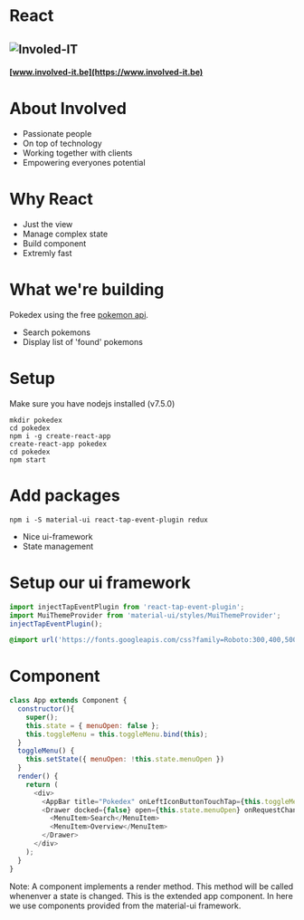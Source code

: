 # React
## ![Involed-IT](https://www.involved-it.be/user/themes/involved/images/involved-logo.svg)  <!-- .element width="250px" style="border:none; background:none;" -->
#### [www.involved-it.be](https://www.involved-it.be) <!-- .element target="blank" -->


# About Involved

- Passionate people
- On top of technology
- Working together with clients
- Empowering everyones potential



# Why React
- Just the view
- Manage complex state
- Build component
- Extremly fast



# What we're building
Pokedex using the free [pokemon api](https://pokeapi.co/).
- Search pokemons
- Display list of 'found' pokemons



# Setup
Make sure you have nodejs installed (v7.5.0)
```shell
mkdir pokedex
cd pokedex
npm i -g create-react-app
create-react-app pokedex
cd pokedex
npm start
```


# Add packages
```shell
npm i -S material-ui react-tap-event-plugin redux
```
- Nice ui-framework
- State management



# Setup our ui framework
```javascript
import injectTapEventPlugin from 'react-tap-event-plugin';
import MuiThemeProvider from 'material-ui/styles/MuiThemeProvider';
injectTapEventPlugin();
```

```css
@import url('https://fonts.googleapis.com/css?family=Roboto:300,400,500');
```



# Component
```javascript
class App extends Component {
  constructor(){
    super();
    this.state = { menuOpen: false };
    this.toggleMenu = this.toggleMenu.bind(this);
  }
  toggleMenu() {
    this.setState({ menuOpen: !this.state.menuOpen })
  }
  render() {
    return (
      <div>
        <AppBar title="Pokedex" onLeftIconButtonTouchTap={this.toggleMenu} />
        <Drawer docked={false} open={this.state.menuOpen} onRequestChange={(menuOpen) => this.setState({ menuOpen })} >
          <MenuItem>Search</MenuItem>
          <MenuItem>Overview</MenuItem>
        </Drawer>
      </div>
    );
  }
}
```
Note: A component implements a render method. This method will be called whenenver a state is changed. This is the extended app component.
In here we use components provided from the material-ui framework.
